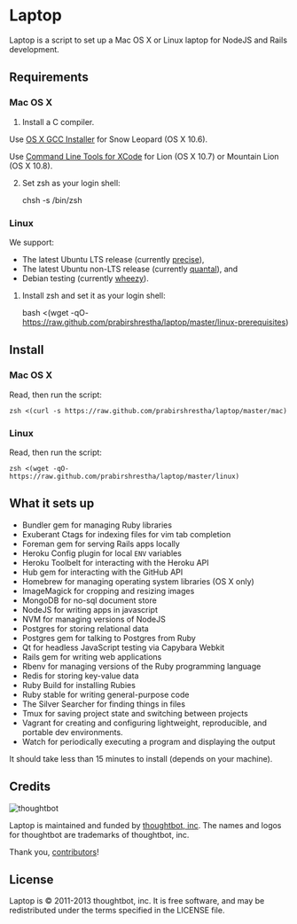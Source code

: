 Laptop
======

Laptop is a script to set up a Mac OS X or Linux laptop for NodeJS and Rails development.

Requirements
------------

### Mac OS X

1) Install a C compiler.

Use [OS X GCC Installer](https://github.com/kennethreitz/osx-gcc-installer/) for
Snow Leopard (OS X 10.6).

Use [Command Line Tools for XCode](https://developer.apple.com/downloads/index.action)
for Lion (OS X 10.7) or Mountain Lion (OS X 10.8).

2) Set zsh as your login shell:

    chsh -s /bin/zsh

### Linux

We support:

* The latest Ubuntu LTS release (currently
  [precise](https://wiki.ubuntu.com/PrecisePangolin/ReleaseNotes)),
* The latest Ubuntu non-LTS release (currently
  [quantal](https://wiki.ubuntu.com/QuantalQuetzal/ReleaseNotes)), and
* Debian testing (currently [wheezy](http://www.debian.org/releases/testing/)).

1) Install zsh and set it as your login shell:

    bash <(wget -qO- https://raw.github.com/prabirshrestha/laptop/master/linux-prerequisites)

Install
-------

### Mac OS X

Read, then run the script:

    zsh <(curl -s https://raw.github.com/prabirshrestha/laptop/master/mac)

### Linux

Read, then run the script:

    zsh <(wget -qO- https://raw.github.com/prabirshrestha/laptop/master/linux)

What it sets up
---------------

* Bundler gem for managing Ruby libraries
* Exuberant Ctags for indexing files for vim tab completion
* Foreman gem for serving Rails apps locally
* Heroku Config plugin for local `ENV` variables
* Heroku Toolbelt for interacting with the Heroku API
* Hub gem for interacting with the GitHub API
* Homebrew for managing operating system libraries (OS X only)
* ImageMagick for cropping and resizing images
* MongoDB for no-sql document store
* NodeJS for writing apps in javascript
* NVM for managing versions of NodeJS
* Postgres for storing relational data
* Postgres gem for talking to Postgres from Ruby
* Qt for headless JavaScript testing via Capybara Webkit
* Rails gem for writing web applications
* Rbenv for managing versions of the Ruby programming language
* Redis for storing key-value data
* Ruby Build for installing Rubies
* Ruby stable for writing general-purpose code
* The Silver Searcher for finding things in files
* Tmux for saving project state and switching between projects
* Vagrant for creating and configuring lightweight, reproducible, and portable dev environments.
* Watch for periodically executing a program and displaying the output

It should take less than 15 minutes to install (depends on your machine).

Credits
-------

![thoughtbot](http://thoughtbot.com/assets/tm/logo.png)

Laptop is maintained and funded by [thoughtbot, inc](http://thoughtbot.com/community).
The names and logos for thoughtbot are trademarks of thoughtbot, inc.

Thank you, [contributors](/thoughtbot/laptop/graphs/contributors)!

License
-------

Laptop is © 2011-2013 thoughtbot, inc. It is free software, and may be
redistributed under the terms specified in the LICENSE file.
